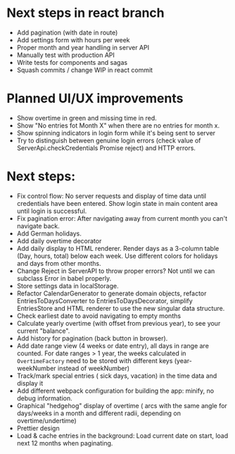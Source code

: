 # Next steps in react branch
- Add pagination (with date in route)
- Add settings form with hours per week
- Proper month and year handling in server API
- Manually test with production API 
- Write tests for components and sagas
- Squash commits / change WIP in react commit

# Planned UI/UX improvements
- Show overtime in green and missing time in red.
- Show "No entries fot Month X" when there are no entries for month x.
- Show spinning indicators in login form while it's being sent to server
- Try to distinguish between genuine login errors (check value of ServerApi.checkCredentials Promise reject) and HTTP errors.

# Next steps:
- Fix control flow: No server requests and display of time data until credentials have been entered. Show login state in main content area until login is successful.
- Fix pagination error: After navigating away from current month you can't navigate back.
- Add German holidays.
- Add daily overtime decorator
- Add daily display to HTML renderer. Render days as a 3-column table (Day, hours, total) below each week. Use different colors for holidays and days from other months.
- Change Reject in ServerAPI to throw proper errors? Not until we can subclass Error in babel properly.
- Store settings data in localStorage.
- Refactor CalendarGenerator to generate domain objects, refactor EntriesToDaysConverter to EntriesToDaysDecorator, simplify EntriesStore and HTML renderer to use the new singular data structure.
- Check earliest date to avoid navigating to empty months
- Calculate yearly overtime (with offset from previous year), to see your current "balance".
- Add history for pagination (back button in browser).
- Add date range view (4 weeks or date entry), all days in range are counted. For date ranges > 1 year, the weeks calculated in `OvertimeFactory` need to be stored with different keys (year-weekNumber instead of weekNumber)
- Track/mark special entries ( sick days, vacation) in the time data and display it
- Add different webpack configuration for building the app: minify, no debug information.
- Graphical "hedgehog" display of overtime ( arcs with the same angle for days/weeks in a month and different radii, depending on overtime/undertime)
- Prettier design
- Load & cache entries in the background: Load current date on start, load next 12 months when paginating.
